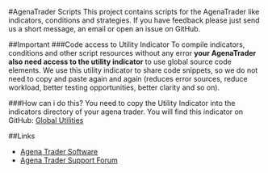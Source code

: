 #AgenaTrader Scripts 
This project contains scripts for the AgenaTrader like indicators, conditions and strategies. If you have feedback please just send us a short message, an email or open an issue on GitHub.

##Important
###Code access to Utility Indicator
To compile indicators, conditions and other script resources without any error **your AgenaTrader also need access to the utility indicator** to use global source code elements. We use this utility indicator to share code snippets, so we do not need to copy and paste again and again (reduces error sources, reduce workload, better testing opportunities, better clarity and so on).

###How can i do this?
You need to copy the Utility Indicator into the indicators directory of your agena trader. You will find this indicator on GitHub: [Global Utilities](https://github.com/simonpucher/AgenaTrader/blob/master/Utility/GlobalUtilities_Utility.cs)

##Links
- [Agena Trader Software](http://www.tradeescort.com)
- [Agena Trader Support Forum](http://www.tradeescort.com/phpbb_de/)
